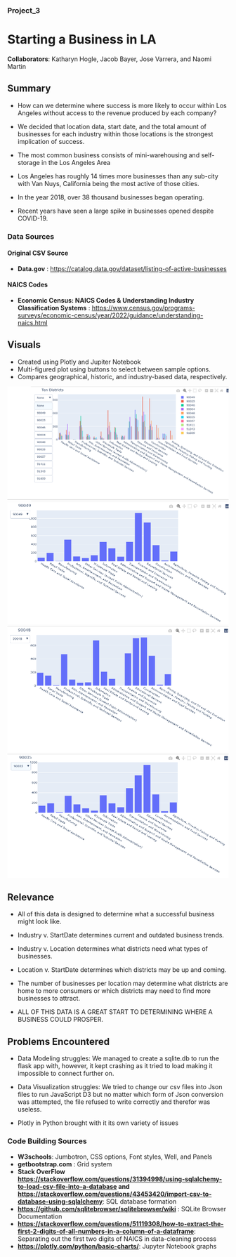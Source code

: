 ### Project_3

# Starting a Business in LA
**Collaborators**: Katharyn Hogle, Jacob Bayer, Jose Varrera, and Naomi Martin

## Summary
- How can we determine where success is more likely to occur within Los Angeles without access to the revenue produced by each company?

- We decided that location data, start date, and the total amount of businesses for each industry within those locations is the strongest implication of success. 

- The most common business consists of mini-warehousing and self-storage in the Los Angeles Area 
- Los Angeles has roughly 14 times more businesses than any sub-city with Van Nuys, California being the most active of those cities.
- In the year 2018, over 38 thousand businesses began operating. 
- Recent years have seen a large spike in businesses opened despite COVID-19.

### Data Sources
#### Original CSV Source
- **Data.gov** : https://catalog.data.gov/dataset/listing-of-active-businesses
#### NAICS Codes 
- **Economic Census: NAICS Codes & Understanding Industry Classification Systems** : https://www.census.gov/programs-surveys/economic-census/year/2022/guidance/understanding-naics.html

## Visuals 

- Created using Plotly and Jupiter Notebook
- Multi-figured plot using buttons to select between sample options.
- Compares geographical, historic, and industry-based data, respectively. 

![Drop Down Graph](images/Ten_district_dropdown.png)
![90049](images/90049.png)
![90048](images/90048.png)
![90035](images/90035.png)


## Relevance
- All of this data is designed to determine what a successful business might look like.

- Industry v. StartDate determines current and outdated business trends. 

- Industry v. Location determines what districts need what types of businesses.

- Location v. StartDate determines which districts may be up and coming.

- The number of businesses per location may determine what districts are home to more consumers or which districts may need to find more businesses to attract.

- ALL OF THIS DATA IS A GREAT START TO DETERMINING WHERE A BUSINESS COULD PROSPER.

## Problems Encountered
- Data Modeling struggles: We managed to create a sqlite.db to run the flask app with, however, it kept crashing as it tried to load making it impossible to connect further on.

- Data Visualization struggles: We tried to change our csv files into Json files to run JavaScript D3 but no matter which form of Json conversion was attempted, the file refused to write correctly and therefor was useless.  

- Plotly in Python brought with it its own variety of issues


### Code Building Sources
- **W3schools**:  Jumbotron, CSS options, Font styles, Well, and Panels
- **getbootstrap.com** : Grid system
- **Stack OverFlow https://stackoverflow.com/questions/31394998/using-sqlalchemy-to-load-csv-file-into-a-database and 
https://stackoverflow.com/questions/43453420/import-csv-to-database-using-sqlalchemy**: SQL database formation
- **https://github.com/sqlitebrowser/sqlitebrowser/wiki** : SQLite Browser Documentation
- **https://stackoverflow.com/questions/51119308/how-to-extract-the-first-2-digits-of-all-numbers-in-a-column-of-a-dataframe**: Separating out the first two digits of NAICS in data-cleaning process
- **https://plotly.com/python/basic-charts/**: Jupyter Notebook graphs
